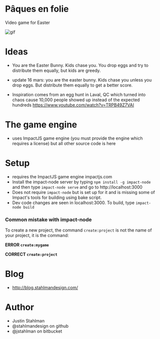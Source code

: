 # Pâques en folie

Video game for Easter

<img src='//:github.com/stahlmanDesign/paques-en-folie/paques-en-folie.gif' alt='gif'/>

# Ideas

- You are the Easter Bunny. Kids chase you. You drop eggs and try to distribute them equally, but kids are greedy.

- update 16 mars: you are the easter bunny. Kids chase you unless you drop eggs. But distribute them equally to get a better score.

- Inspiration comes from an egg hunt in Laval, QC which turned into chaos cause 10,000 people showed up instead of the expected hundreds
https://www.youtube.com/watch?v=TRPB49Z7VAI

# The game engine

- uses ImpactJS game engine (you must provide the engine which requires a license) but all other source code is here



# Setup
- requires the ImpactJS game engine impactjs.com
- Install the impact-node server by typing ```npm install -g impact-node``` and then type ```impact-node serve``` and go to http://localhost:3000
- Does not require ```impact-node``` but is set up for it and is missing some of Impact's tools for building using bake script.
- Dev code changes are seen in localhost:3000. To build, type ```impact-node build```</li>

### Common mistake with impact-node

To create a new project, the command `create:project` is not the name of your project, it is the command:

**ERROR `create:mygame`**

**CORRECT `create:project`**

</ul>

# Blog
- http://blog.stahlmandesign.com/


# Author

- Justin Stahlman
- @stahlmandesign on github
- @jstahlman on bitbucket
